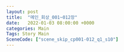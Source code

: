 ```yaml
---
layout: post
title:  "메인_회상_001~012장"
date:   2022-01-03 08:00:00 +0000
categories: Main
Tags: Story Main
SceneCode: ["scene_skip_cp001-012_q1_s10"]
---
```

